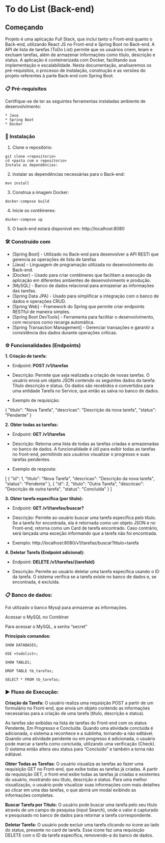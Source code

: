# To do List (Back-end)

## Começando

Projeto é uma aplicação Full Stack, que inclui tanto o Front-end quanto o Back-end, utilizando React JS no Front-end e Spring Boot no Back-end. A API de lista de tarefas (ToDo List) permite que os usuários criem, leiam e excluam tarefas, além de armazenar informações como título, descrição e status. A aplicação é conteinerizada com Docker, facilitando sua implementação e escalabilidade. Nesta documentação, analisaremos os pré-requisitos, o processo de instalação, construção e as versões do projeto referentes à parte Back-end com Spring Boot.

### 📋 Pré-requisitos

Certifique-se de ter as seguintes ferramentas instaladas ambiente de desenvolvimento:

```
* Java
* Spring Boot 
* Docker

```

### 🔧 Instalação

1. Clone o repositório:

```
git clone <repositorio>
cd <pasta com o repositorio>
Instale as dependências:
```

2. Instalar as dependências necessárias para o Back-end:

```
mvn install

```

3. Construa a imagem Docker:

```
docker-compose build

```

4. Inicie os contêineres:

```
docker-compose up

```

5. O back-end estará disponível em: http://localhost:8080


### 🛠️ Construído com

* [Spring Boot] - Utilizado no Back-end para desenvolver a API RESTl que gerencia as operações de lista de tarefas
* [Java] - Linguagem de programação utilizada no desenvolvimento do Back-end.
* [Docker] - Usado para criar contêineres que facilitam a execução da aplicação em diferentes ambientes de desenvolvimento e produção.
* [MySQL] - Banco de dados relacional para armazenar as informações das tarefas.
* [Spring Data JPA] - Usado para simplificar a integração com o banco de dados e operações CRUD.
* [Spring Web] - Framework do Spring que permite criar endpoints RESTful de maneira simples.
* [Spring Boot DevTools] - Ferramenta para facilitar o desenvolvimento, com recursos como recarga automática.
* [Spring Transaction Management] - Gerenciar transações e garantir a consistência dos dados durante operações críticas.


### ⚙️ Funcionalidades (Endpoints)

**1. Criação de tarefa:**


* Endpoint: **POST /v1/tarefas**

* Descrição: Permite que seja realizada a criação de novas tarefas. O usuário envia um objeto JSON contendo os seguintes dados da tarefa: Título descrição e status. Os dados são recebidos e convertidos para uma entidade Tarefa no Service, que então as salva no banco de dados. 

* Exemplo de requisição: 

{
  "titulo": "Nova Tarefa",
  "descricao": "Descrição da nova tarefa",
  "status": "Pendente"
}


**2. Obter todas as tarefas:**


* Endpoint: **GET /v1/tarefas**

* Descrição: Retorna uma lista de todas as tarefas criadas e armazenadas no banco de dados. A funcionalidade é útil para exibir todas as tarefas no front-end, permitindo aos usuários visualizar o progresso e suas tarefas pendentes.

* Exemplo de resposta:
  
[
  {
   "id": 1,
    "titulo": "Nova Tarefa",
    "descricao": "Descrição da nova tarefa",
    "status": "Pendente"
  },
  {
    "id": 2,
    "titulo": "Outra Tarefa",
    "descricao": "Descrição de outra tarefa",
    "status": "Concluída"
  }
]
  

**3. Obter tarefa específica (por título):**

* Endpoint: **GET /v1/tarefas/buscar?**

* Descrição: Permite ao usuário buscar uma tarefa específica pelo título. Se a tarefa for encontrada, ela é retornada como um objeto JSON e no Front-end, retorna como um Card de tarefa encontrado. Caso contrário, será lançada uma exceção informando que a tarefa não foi encontrada.

* Exemplo: http://localhost:8080/v1/tarefas/buscar?titulo=tarefa


**4. Deletar Tarefa (Endpoint adicional):**

* Endpoint: **DELETE /v1/tarefas/{tarefaId}**

* Descrição: Permite ao usuário deletar uma tarefa específica usando o ID da tarefa. O sistema verifica se a tarefa existe no banco de dados e, se encontrada, é excluída.

### 📋 Banco de dados:

Foi utilizado o banco Mysql para armazenar as informações.

Acessar o MySQL no Contêiner

Para acessar o MySQL, a senha “secret”

**Principais comandos:**

```
SHOW DATABASES;
```
```
USE <todolist>;
```
```
SHOW TABLES;
```
```
DROP TABLE tb_tarefas;
```
```
SELECT * FROM tb_tarefas;
```

### ▶️ Fluxo de Execução:

**Criação da Tarefa:** O usuário realiza uma requisição POST a partir de um formulário no Front-end, que envia um objeto contendo as informações necessárias para a criação de uma tarefa (título, descrição e status).

As tarefas são exibidas na lista de tarefas do Front-end com os status Pendente, Em Progresso e Concluída. Quando uma atividade concluída é adicionada, o sistema a reconhece e a sublinha, tornando-a não editável. Quando uma atividade pendente ou em progresso é adicionada, o usuário pode marcar a tarefa como concluída, utilizando uma verificação (Check). O sistema então altera seu status para “Concluído” e também a torna não editável.


**Obter Todas as Tarefas:** O usuário visualiza as tarefas ao fazer uma requisição GET no Front-end, que exibe todas as tarefas já criadas.
A partir da requisição GET, o front-end exibe todas as tarefas já criadas e existentes           do usuário, mostrando seu título, descrição e status. Para uma melhor visualização, o usuário pode visualizar suas informações com mais detalhes ao clicar em uma das tarefas, o que abrirá um modal exibindo as informações completas.


**Buscar Tarefa por Título:** O usuário pode buscar uma tarefa pelo seu título através de um campo de pesquisa (input Search), onde o valor é capturado e pesquisado no banco de dados para retornar a tarefa correspondente.


**Deletar Tarefa:** O usuário pode excluir uma tarefa clicando no ícone ao lado do status, presente no card de tarefa. Esse ícone faz uma requisição DELETE com o ID da tarefa específica, removendo-a do banco de dados.


